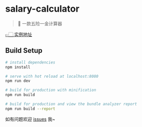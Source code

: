 # salary-calculator

> 📱 一款五险一金计算器

[👉🏻 实例地址](https://item.lbinin.com/)

## Build Setup

``` bash
# install dependencies
npm install

# serve with hot reload at localhost:8080
npm run dev

# build for production with minification
npm run build

# build for production and view the bundle analyzer report
npm run build --report
```

如有问题欢迎 [issues](https://github.com/LBinin/SalaryCalculator/issues) 我~
